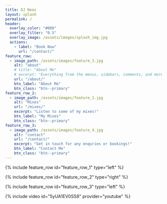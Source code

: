 ```yaml
---
title: DJ Neos
layout: splash
permalink: /
header:
  overlay_color: "#000"
  overlay_filter: "0.5"
  overlay_image: /assets/images/splash_img.jpg
  actions:
    - label: "Book Now"
      url: "/contact/"
feature_row:
  - image_path: /assets/images/feature_3.jpg
    alt: "about"
    # title: "About Me"
    # excerpt: "Everything from the menus, sidebars, comments, and more can be configured or set with YAML Front Matter."
    url: "/about/"
    btn_label: "About Me"
    btn_class: "btn--primary"
feature_row_2:
  - image_path: /assets/images/feature_1.jpg
    alt: "Mixes"
    url: "/mixes/"
    excerpt: "Listen to some of my mixes!"
    btn_label: "My Mixes"
    btn_class: "btn--primary"
feature_row_3:
  - image_path: /assets/images/feature_4.jpg
    alt: "contact"
    url: "/contact/"
    excerpt: "Get in touch for any enquries or bookings!"
    btn_label: "Contact Me"
    btn_class: "btn--primary"
---
```





{% include feature_row id="feature_row_1" type="left" %}

{% include feature_row id="feature_row_2" type="right" %}

{% include feature_row id="feature_row_3" type="left" %}

{% include video id="5yUA1EV0SS8" provider="youtube" %}
